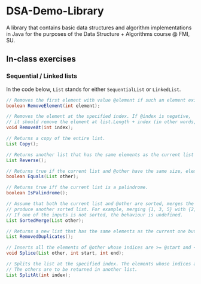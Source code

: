 DSA-Demo-Library
================
A library that contains basic data structures and algorithm implementations in Java for the 
purposes of the Data Structure + Algorithms course @ FMI, SU.

## In-class exercises

### Sequential / Linked lists

In the code below, `List` stands for either `SequentialList` or `LinkedList`.

```java
// Removes the first element with value @element if such an element exists and returns true. Otherwise, returns false.
boolean RemoveElement(int element);

// Removes the element at the specified index. If @index is negative, 
// it should remove the element at list.Length + index (in other words, count from the end).
void RemoveAt(int index);

// Returns a copy of the entire list.
List Copy();

// Returns another list that has the same elements as the current list but in reverse order.
List Reverse();

// Returns true if the current list and @other have the same size, elements and are in the same order.
boolean Equals(List other);

// Returns true iff the current list is a palindrome.
boolean IsPalindrome();

// Assume that both the current list and @other are sorted, merges the current list and @other to 
// produce another sorted list. For example, merging {1, 3, 5} with {2, 4, 6} should result in {1, 2, 3, 4, 5, 6}.
// If one of the inputs is not sorted, the behaviour is undefined.
List SortedMerge(List other);

// Returns a new list that has the same elements as the current one but no duplicates.
List RemovedDuplicates();

// Inserts all the elements of @other whose indices are >= @start and < @end into the current one.
void Splice(List other, int start, int end);

// Splits the list at the specified index. The elements whose indices are less than @index should remain in the current list.
// The others are to be returned in another list.
List SplitAt(int index);
```